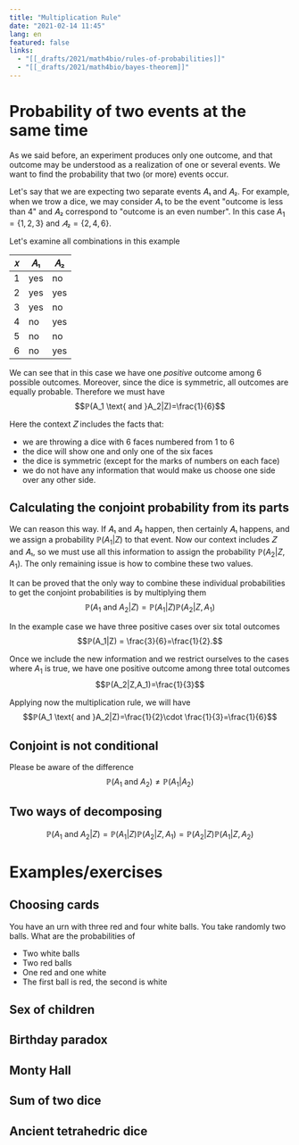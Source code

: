 ```yaml
---
title: "Multiplication Rule"
date: "2021-02-14 11:45"
lang: en
featured: false
links:
  - "[[_drafts/2021/math4bio/rules-of-probabilities]]"
  - "[[_drafts/2021/math4bio/bayes-theorem]]"
---
```


# Probability of two events at the same time
As we said before, an experiment produces only one outcome, and that outcome may be understood as a realization of one or several events. We want to find the probability that two (or more) events occur.

<!-- venn diagram: intersection -->

Let's say that we are expecting two separate events 𝐴₁ and 𝐴₂. For example, when we trow a dice, we may consider 𝐴₁ to be the event "outcome is less than 4" and 𝐴₂ correspond to "outcome is an even number". In this case
$A_1=\{1, 2, 3\}$ and $𝐴₂=\{2,4,6\}.$

Let's examine all combinations in this example

𝑥 |  𝐴₁ | 𝐴₂
--|-----|----
1 | yes | no
2 | yes | yes
3 | yes | no
4 | no  | yes
5 | no  | no
6 | no  | yes

We can see that in this case we have one *positive* outcome among 6 possible outcomes. Moreover, since the dice is symmetric, all outcomes are equally probable. Therefore we must have
$$ℙ(A_1 \text{ and }A_2|Z)=\frac{1}{6}$$

Here the context 𝑍 includes the facts that:

+ we are throwing a dice with 6 faces numbered from 1 to 6
+ the dice will show one and only one of the six faces
+ the dice is symmetric (except for the marks of numbers on each face)
+ we do not have any information that would make us choose one side over any other side.

## Calculating the conjoint probability from its parts
We can reason this way. If 𝐴₁ and 𝐴₂ happen, then certainly 𝐴₁ happens, and we assign a probability $ℙ(A_1|Z)$ to that event. Now our context includes 𝑍 and 𝐴₁, so we must use all this information to assign the probability $ℙ(A_2|Z,A_1).$ The only remaining issue is how to combine these two values.

It can be proved that the only way to combine these individual probabilities to get the conjoint probabilities is by multiplying them
$$ℙ(A_1\text{ and }A_2|Z)=ℙ(A_1|Z)ℙ(A_2|Z,A_1)$$

In the example case we have three positive cases over six total outcomes
$$ℙ(A_1|Z) = \frac{3}{6}=\frac{1}{2}.$$

Once we include the new information and we restrict ourselves to the cases where $A_1$ is true, we have one positive outcome among three total outcomes
$$ℙ(A_2|Z,A_1)=\frac{1}{3}$$

Applying now the multiplication rule, we will have
$$ℙ(A_1 \text{ and }A_2|Z)=\frac{1}{2}\cdot \frac{1}{3}=\frac{1}{6}$$

## Conjoint is not conditional
Please be aware of the difference
$$ℙ(A_1 \text{ and }A_2)≠ℙ(A_1|A_2)$$


## Two ways of decomposing
$$ℙ(A_1 \text{ and }A_2|Z)=ℙ(A_1|Z)ℙ(A_2|Z,A_1)=ℙ(A_2|Z)ℙ(A_1|Z,A_2)$$

# Examples/exercises
## Choosing cards
You have an urn with three red and four white balls. You take randomly two balls. What are the probabilities of

+ Two white balls
+ Two red balls
+ One red and one white
+ The first ball is red, the second is white

## Sex of children

## Birthday paradox

## Monty Hall

## Sum of two dice

## Ancient tetrahedric dice 
